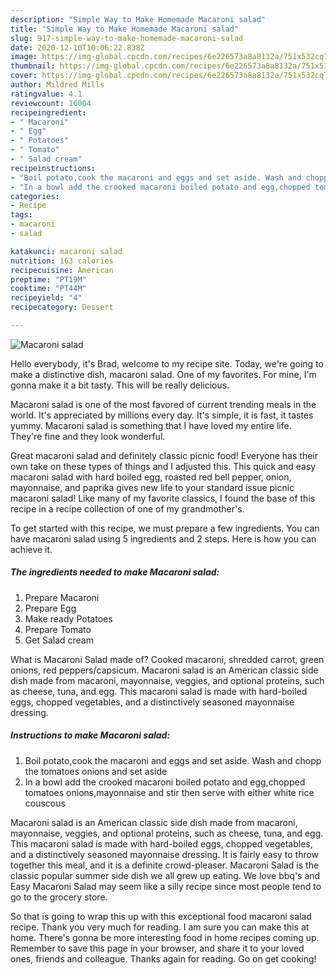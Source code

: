 ```yaml
---
description: "Simple Way to Make Homemade Macaroni salad"
title: "Simple Way to Make Homemade Macaroni salad"
slug: 917-simple-way-to-make-homemade-macaroni-salad
date: 2020-12-10T10:06:22.838Z
image: https://img-global.cpcdn.com/recipes/6e226573a8a8132a/751x532cq70/macaroni-salad-recipe-main-photo.jpg
thumbnail: https://img-global.cpcdn.com/recipes/6e226573a8a8132a/751x532cq70/macaroni-salad-recipe-main-photo.jpg
cover: https://img-global.cpcdn.com/recipes/6e226573a8a8132a/751x532cq70/macaroni-salad-recipe-main-photo.jpg
author: Mildred Mills
ratingvalue: 4.1
reviewcount: 16004
recipeingredient:
- " Macaroni"
- " Egg"
- " Potatoes"
- " Tomato"
- " Salad cream"
recipeinstructions:
- "Boil potato,cook the macaroni and eggs and set aside. Wash and chopp the tomatoes onions and set aside"
- "In a bowl add the crooked macaroni boiled potato and egg,chopped tomatoes onions,mayonnaise and stir then serve with either white rice couscous"
categories:
- Recipe
tags:
- macaroni
- salad

katakunci: macaroni salad 
nutrition: 163 calories
recipecuisine: American
preptime: "PT19M"
cooktime: "PT44M"
recipeyield: "4"
recipecategory: Dessert

---
```



![Macaroni salad](https://img-global.cpcdn.com/recipes/6e226573a8a8132a/751x532cq70/macaroni-salad-recipe-main-photo.jpg)

Hello everybody, it's Brad, welcome to my recipe site. Today, we're going to make a distinctive dish, macaroni salad. One of my favorites. For mine, I'm gonna make it a bit tasty. This will be really delicious.

Macaroni salad is one of the most favored of current trending meals in the world. It's appreciated by millions every day. It's simple, it is fast, it tastes yummy. Macaroni salad is something that I have loved my entire life. They're fine and they look wonderful.

Great macaroni salad and definitely classic picnic food! Everyone has their own take on these types of things and I adjusted this. This quick and easy macaroni salad with hard boiled egg, roasted red bell pepper, onion, mayonnaise, and paprika gives new life to your standard issue picnic macaroni salad! Like many of my favorite classics, I found the base of this recipe in a recipe collection of one of my grandmother&#39;s.


To get started with this recipe, we must prepare a few ingredients. You can have macaroni salad using 5 ingredients and 2 steps. Here is how you can achieve it.

<!--inarticleads1-->

##### The ingredients needed to make Macaroni salad:

1. Prepare  Macaroni
1. Prepare  Egg
1. Make ready  Potatoes
1. Prepare  Tomato
1. Get  Salad cream


What is Macaroni Salad made of? Cooked macaroni, shredded carrot, green onions, red peppers/capsicum. Macaroni salad is an American classic side dish made from macaroni, mayonnaise, veggies, and optional proteins, such as cheese, tuna, and egg. This macaroni salad is made with hard-boiled eggs, chopped vegetables, and a distinctively seasoned mayonnaise dressing. 

<!--inarticleads2-->

##### Instructions to make Macaroni salad:

1. Boil potato,cook the macaroni and eggs and set aside. Wash and chopp the tomatoes onions and set aside
1. In a bowl add the crooked macaroni boiled potato and egg,chopped tomatoes onions,mayonnaise and stir then serve with either white rice couscous


Macaroni salad is an American classic side dish made from macaroni, mayonnaise, veggies, and optional proteins, such as cheese, tuna, and egg. This macaroni salad is made with hard-boiled eggs, chopped vegetables, and a distinctively seasoned mayonnaise dressing. It is fairly easy to throw together this meal, and it is a definite crowd-pleaser. Macaroni Salad is the classic popular summer side dish we all grew up eating. We love bbq&#39;s and Easy Macaroni Salad may seem like a silly recipe since most people tend to go to the grocery store. 

So that is going to wrap this up with this exceptional food macaroni salad recipe. Thank you very much for reading. I am sure you can make this at home. There's gonna be more interesting food in home recipes coming up. Remember to save this page in your browser, and share it to your loved ones, friends and colleague. Thanks again for reading. Go on get cooking!

